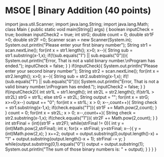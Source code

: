 # MSOE | Binary Addition (40 points)

import java.util.Scanner;
import java.lang.String;
import java.lang.Math;
class Main {
  public static void main(String[] args) {
    boolean inputCheck = true;
    boolean inputCheck2 = true;
    int strG;
    double count = 0;
    double str1F =0;
    double str2F =0;
    Scanner scan = new Scanner(System.in);
    System.out.println("Please enter your first binary number");
    String str1 = scan.nextLine();
    for(int x = str1.length(); x>0; x--){
      String sub = str1.substring(x-1,x);
      if(!(sub.equals("1") || sub.equals("0"))){
        System.out.println("Error, That is not a valid binary number.\nProgram has ended.");
        inputCheck = false;
      }
    }
    if(inputCheck){
      System.out.println("Please enter your second binary number");
      String str2 = scan.nextLine();
      for(int x = str2.length(); x>0; x--){
        String sub = str2.substring(x-1,x);
        if(!(sub.equals("1") || sub.equals("0"))){
          System.out.println("Error, That is not a valid binary number.\nProgram has ended.");
          inputCheck2 = false;
        }
      }
      if(inputCheck2){
        int str1L = str1.length();
        int str2L = str2.length();
        if(str1L > str2L)
          strG = str1L;
        else
          strG = str2L;
        String output = "";
        for(int x = strG; x>=0;x--)
          output += "0";
        for(int x = str1L; x > 0; x--,count++){
          String check = str1.substring(x-1,x);
          if(check.equals("1")){
            str1F += Math.pow(2,count);
          }
        }
        count = 0;
        for(int x = str2L; x > 0; x--,count++){
          String check = str2.substring(x-1,x);
          if(check.equals("1")){
            str2F += Math.pow(2,count);
          }
        }
        int strFinal = (int)(str1F + str2F);
        while(strFinal != 0){
          int y = (int)Math.pow(2,strFinal);
          int x;
          for(x = strFinal; y>strFinal; x--){
            y = (int)Math.pow(2,x);
          }
          x+=2;
          output = output.substring(0,output.length()-x) + "1" + output.substring(output.length()-x + 1);
          strFinal -= y;
        }
        while(output.substring(0,1).equals("0"))
        output = output.substring(1);
        System.out.println("The sum of those binary numbers is: " + output);
      }
    }
  }
}




